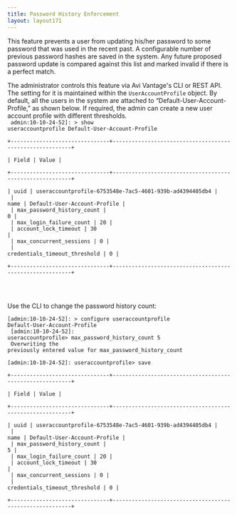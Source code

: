 ```yaml
---
title: Password History Enforcement
layout: layout171
---
```

This feature prevents a user from updating his/her password to some password that was used in the recent past. A configurable number of previous password hashes are saved in the system. Any future proposed password update is compared against this list and marked invalid if there is a perfect match.

The administrator controls this feature via Avi Vantage's CLI or REST API. The setting for it is maintained within the <code>UserAccountProfile</code> object. By default, all the users in the system are attached to “Default-User-Account-Profile," as shown below. If required, the admin can create a new user account profile with different thresholds.
<code><br> admin:10-10-24-52]: &gt; show useraccountprofile Default-User-Account-Profile<br> +-------------------------------+---------------------------------------------------------+<br> | Field                         | Value                                                   |<br> +-------------------------------+---------------------------------------------------------+<br> | uuid                          | useraccountprofile-6753548e-7ac5-4601-939b-ad4394405db4 |<br> | name                          | Default-User-Account-Profile                            |<br> | max_password_history_count    | 0                                                       |<br> | max_login_failure_count       | 20                                                      |<br> | account_lock_timeout          | 30                                                      |<br> | max_concurrent_sessions       | 0                                                       |<br> | credentials_timeout_threshold | 0                                                       |<br> +-------------------------------+---------------------------------------------------------+<br> </code>

 

Use the CLI to change the password history count:
<code><br> [admin:10-10-24-52]: &gt; configure useraccountprofile Default-User-Account-Profile<br> [admin:10-10-24-52]: useraccountprofile&gt; max_password_history_count 5<br> Overwriting the previously entered value for max_password_history_count<br> [admin:10-10-24-52]: useraccountprofile&gt; save<br> +-------------------------------+---------------------------------------------------------+<br> | Field                         | Value                                                   |<br> +-------------------------------+---------------------------------------------------------+<br> | uuid                          | useraccountprofile-6753548e-7ac5-4601-939b-ad4394405db4 |<br> | name                          | Default-User-Account-Profile                            |<br> | max_password_history_count    | 5                                                       |<br> | max_login_failure_count       | 20                                                      |<br> | account_lock_timeout          | 30                                                      |<br> | max_concurrent_sessions       | 0                                                       |<br> | credentials_timeout_threshold | 0                                                       |<br> +-------------------------------+---------------------------------------------------------+<br> </code>

